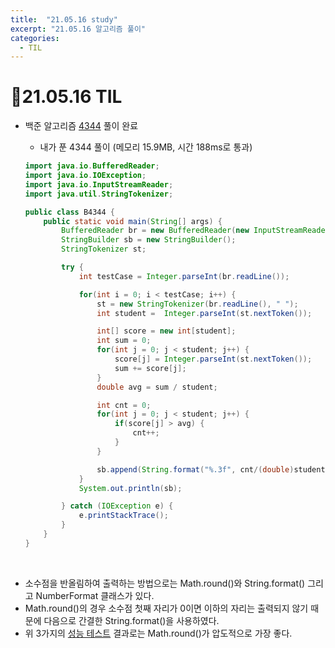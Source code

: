 ```yaml
---
title:  "21.05.16 study"
excerpt: "21.05.16 알고리즘 풀이"
categories:
  - TIL
---
```


# 📝21.05.16 TIL
+ 백준 알고리즘 [4344](https://www.acmicpc.net/problem/4344) 풀이 완료

  + 내가 푼 4344 풀이 (메모리 15.9MB, 시간 188ms로 통과)

  ```java
  import java.io.BufferedReader;
  import java.io.IOException;
  import java.io.InputStreamReader;
  import java.util.StringTokenizer;

  public class B4344 {
      public static void main(String[] args) {
          BufferedReader br = new BufferedReader(new InputStreamReader(System.in));
          StringBuilder sb = new StringBuilder();
          StringTokenizer st;

          try {
              int testCase = Integer.parseInt(br.readLine());

              for(int i = 0; i < testCase; i++) {
                  st = new StringTokenizer(br.readLine(), " ");
                  int student =  Integer.parseInt(st.nextToken());

                  int[] score = new int[student];
                  int sum = 0;
                  for(int j = 0; j < student; j++) {
                      score[j] = Integer.parseInt(st.nextToken());
                      sum += score[j];
                  }
                  double avg = sum / student;

                  int cnt = 0;
                  for(int j = 0; j < student; j++) {
                      if(score[j] > avg) {
                          cnt++;
                      }
                  }

                  sb.append(String.format("%.3f", cnt/(double)student*100)).append("%\n");
              }
              System.out.println(sb);

          } catch (IOException e) {
              e.printStackTrace();
          }
      }
  }
  ```
<br />

  + 소수점을 반올림하여 출력하는 방법으로는 Math.round()와 String.format() 그리고 NumberFormat 클래스가 있다.
  + Math.round()의 경우 소수점 첫째 자리가 0이면 이하의 자리는 출력되지 않기 때문에 다음으로 간결한 String.format()을 사용하였다.
  + 위 3가지의 [성능 테스트](https://needjarvis.tistory.com/544) 결과로는 Math.round()가 압도적으로 가장 좋다.
